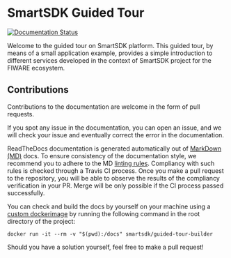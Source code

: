# SmartSDK Guided Tour

[![Documentation Status](https://readthedocs.org/projects/guided-tour-smartsdk/badge/?version=latest)](http://guided-tour-smartsdk.readthedocs.io/en/latest/?badge=latest)

Welcome to the guided tour on SmartSDK platform. This guided tour, by means of a
small application example, provides a simple introduction to different services
developed in the context of SmartSDK project for the FIWARE ecosystem.

## Contributions

Contributions to the documentation are welcome in the form of pull requests.

If you spot any issue in the documentation, you can open an issue, and we will
check your issue and eventually correct the error in the
documentation.

ReadTheDocs documentation is generated automatically out of [MarkDown (MD)](https://guides.github.com/features/mastering-markdown/)
docs. To ensure consistency of the documentation style, we recommend you to
adhere to the MD [linting rules](https://github.com/DavidAnson/markdownlint/blob/master/doc/Rules.md).
Compliancy with such rules is checked through a Travis CI process. Once you make
a pull request to the repository, you will be able to observe the results of
the compliancy verification in your PR. Merge will be only possible if the CI
process passed successfully.

You can check and build the docs by yourself on your machine using a
[custom
dockerimage](https://hub.docker.com/r/smartsdk/guided-tour-builder/) by
running the following command in the root directory of the project:

``` shell
docker run -it --rm -v "$(pwd):/docs" smartsdk/guided-tour-builder
```

Should you have a solution yourself, feel free to make a pull request!
